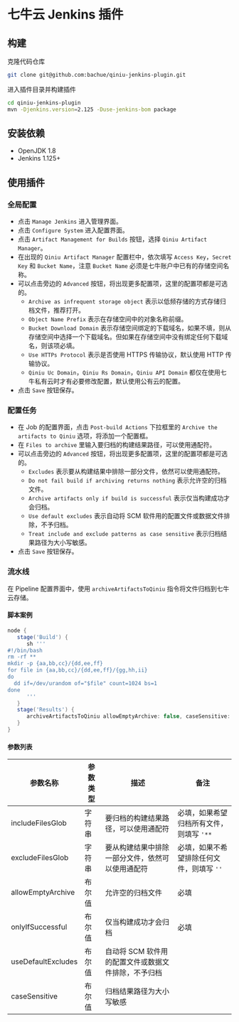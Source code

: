 # 七牛云 Jenkins 插件

## 构建

克隆代码仓库

```bash
git clone git@github.com:bachue/qiniu-jenkins-plugin.git
```

进入插件目录并构建插件

```bash
cd qiniu-jenkins-plugin
mvn -Djenkins.version=2.125 -Duse-jenkins-bom package
```

## 安装依赖

- OpenJDK 1.8
- Jenkins 1.125+

## 使用插件

### 全局配置

- 点击 `Manage Jenkins` 进入管理界面。
- 点击 `Configure System` 进入配置界面。
- 点击 `Artifact Management for Builds` 按钮，选择 `Qiniu Artifact Manager`。
- 在出现的 `Qiniu Artifact Manager` 配置栏中，依次填写 `Access Key`，`Secret Key` 和 `Bucket Name`，注意 `Bucket Name` 必须是七牛账户中已有的存储空间名称。
- 可以点击旁边的 `Advanced` 按钮，将出现更多配置项，这里的配置项都是可选的。
	- `Archive as infrequent storage object` 表示以低频存储的方式存储归档文件，推荐打开。
	- `Object Name Prefix` 表示在存储空间中的对象名称前缀。
	- `Bucket Download Domain` 表示存储空间绑定的下载域名，如果不填，则从存储空间中选择一个下载域名。但如果在存储空间中没有绑定任何下载域名，则该项必填。
	- `Use HTTPs Protocol` 表示是否使用 HTTPS 传输协议，默认使用 HTTP 传输协议。
	- `Qiniu Uc Domain`，`Qiniu Rs Domain`，`Qiniu API Domain` 都仅在使用七牛私有云时才有必要修改配置，默认使用公有云的配置。
- 点击 `Save` 按钮保存。

### 配置任务

- 在 Job 的配置界面，点击 `Post-build Actions` 下拉框里的 `Archive the artifacts to Qiniu` 选项，将添加一个配置框。
- 在 `Files to archive` 里输入要归档的构建结果路径，可以使用通配符。
- 可以点击旁边的 `Advanced` 按钮，将出现更多配置项，这里的配置项都是可选的。
  - `Excludes` 表示要从构建结果中排除一部分文件，依然可以使用通配符。
  - `Do not fail build if archiving returns nothing` 表示允许空的归档文件。
  - `Archive artifacts only if build is successful` 表示仅当构建成功才会归档。
  - `Use default excludes` 表示自动将 SCM 软件用的配置文件或数据文件排除，不予归档。
  - `Treat include and exclude patterns as case sensitive` 表示归档结果路径为大小写敏感。
- 点击 `Save` 按钮保存。

### 流水线

在 Pipeline 配置界面中，使用 `archiveArtifactsToQiniu` 指令将文件归档到七牛云存储。

#### 脚本案例

```groovy
node {
   stage('Build') {
      sh '''
#!/bin/bash
rm -rf **
mkdir -p {aa,bb,cc}/{dd,ee,ff}
for file in {aa,bb,cc}/{dd,ee,ff}/{gg,hh,ii}
do
  dd if=/dev/urandom of="$file" count=1024 bs=1
done
      '''
   }
   stage('Results') {
      archiveArtifactsToQiniu allowEmptyArchive: false, caseSensitive: false, excludeFilesGlob: '', includeFilesGlob: '**', onlyIfSuccessful: false, useDefaultExcludes: false
   }
}
```

#### 参数列表

| 参数名称         | 参数类型 | 描述 | 备注                                      |
| ---------------- | -------- | -------- | ----------------------------------------- |
| includeFilesGlob | 字符串   | 要归档的构建结果路径，可以使用通配符 |必填，如果希望归档所有文件，则填写 `'**`|
| excludeFilesGlob | 字符串   | 要从构建结果中排除一部分文件，依然可以使用通配符 | 必填，如果不希望排除任何文件，则填写 `''` |
| allowEmptyArchive  | 布尔值   | 允许空的归档文件 | 必填 |
| onlyIfSuccessful | 布尔值 | 仅当构建成功才会归档 | 必填 |
| useDefaultExcludes | 布尔值 | 自动将 SCM 软件用的配置文件或数据文件排除，不予归档 |                                      |
| caseSensitive | 布尔值 | 归档结果路径为大小写敏感 |                                     |


